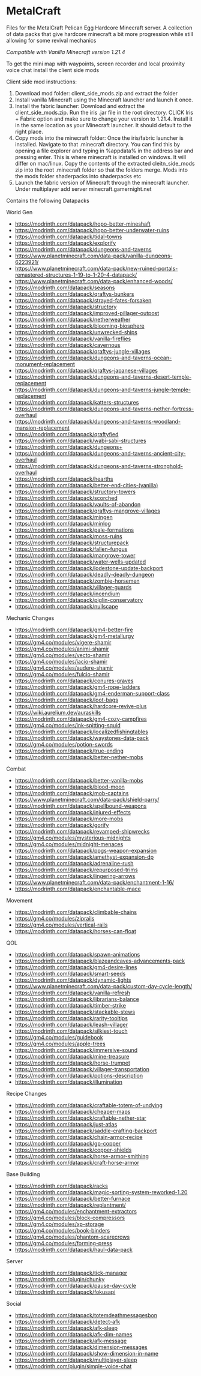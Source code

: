 # MetalCraft
Files for the MetalCraft Pelican Egg Hardcore Minecraft server. A collection of data packs that give hardcore minecraft a bit more progression while still allowing for some revival mechanics

*Compatible with Vanilla Minecraft version 1.21.4*

To get the mini map with waypoints, screen recorder and local proximity voice chat install the client side mods

Client side mod instructions:
1) Download mod folder: client_side_mods.zip and extract the folder
2) Install vanilla Minecraft using the Minecraft launcher and launch it once. 
3) Install the fabric launcher:  Download and extract the client_side_mods.zip. Run the iris .jar file in the root directory. CLICK Iris + Fabric option and make sure to change your version to 1.21.4. Install it in the same location as your Minecraft launcher. It should default to the right place. 
4) Copy mods into the minecraft folder: Once the iris/fabric launcher is installed. Navigate to that .minecraft directory. You can find this by opening a file explorer and typing in %appdata% in the address bar and pressing enter. This is where minecraft is installed on windows. It will differ on mac/linux. 
Copy the contents of the extracted cleitn_side_mods zip into the root .minecraft folder  so that the folders merge. Mods into the mods folder shaderpacks into shaderpacks etc
5) Launch the fabric version of Minecraft through the minecraft launcher. Under multiplayer add server minecraft.gamernight.net


Contains the following Datapacks

World Gen
- https://modrinth.com/datapack/hopo-better-mineshaft
- https://modrinth.com/datapack/hopo-better-underwater-ruins
- https://modrinth.com/datapack/tidal-towns
- https://modrinth.com/datapack/explorify
- https://modrinth.com/datapack/dungeons-and-taverns
- https://www.planetminecraft.com/data-pack/vanilla-dungeons-6223921/
- https://www.planetminecraft.com/data-pack/new-ruined-portals-remastered-structures-1-19-to-1-20-4-datapack/
- https://www.planetminecraft.com/data-pack/enhanced-woods/
- https://modrinth.com/datapack/seasons
- https://modrinth.com/datapack/qraftys-bunkers
- https://modrinth.com/datapack/strayed-fates-forsaken
- https://modrinth.com/datapack/structory
- https://modrinth.com/datapack/improved-pillager-outpost
- https://modrinth.com/datapack/netherweather
- https://modrinth.com/datapack/blooming-biosphere
- https://modrinth.com/datapack/unwrecked-ships
- https://modrinth.com/datapack/vanilla-fireflies
- https://modrinth.com/datapack/cavernous
- https://modrinth.com/datapack/qraftys-jungle-villages
- https://modrinth.com/datapack/dungeons-and-taverns-ocean-monument-replacement
- https://modrinth.com/datapack/qraftys-japanese-villages
- https://modrinth.com/datapack/dungeons-and-taverns-desert-temple-replacement
- https://modrinth.com/datapack/dungeons-and-taverns-jungle-temple-replacement
- https://modrinth.com/datapack/katters-structures
- https://modrinth.com/datapack/dungeons-and-taverns-nether-fortress-overhaul
- https://modrinth.com/datapack/dungeons-and-taverns-woodland-mansion-replacement
- https://modrinth.com/datapack/qraftyfied
- https://modrinth.com/datapack/wabi-sabi-structures
- https://modrinth.com/datapack/dungeons+
- https://modrinth.com/datapack/dungeons-and-taverns-ancient-city-overhaul
- https://modrinth.com/datapack/dungeons-and-taverns-stronghold-overhaul
- https://modrinth.com/datapack/hearths
- https://modrinth.com/datapack/better-end-cities-(vanilla)
- https://modrinth.com/datapack/structory-towers
- https://modrinth.com/datapack/scorched
- https://modrinth.com/datapack/vaults-of-abandon
- https://modrinth.com/datapack/qraftys-mangrove-villages
- https://modrinth.com/datapack/mingen
- https://modrinth.com/datapack/minlog
- https://modrinth.com/datapack/pale-formations
- https://modrinth.com/datapack/moss-ruins
- https://modrinth.com/datapack/structurepack
- https://modrinth.com/datapack/fallen-fungus
- https://modrinth.com/datapack/mangrove-tower
- https://modrinth.com/datapack/water-wells-updated
- https://modrinth.com/datapack/lodestone-update-backport
- https://modrinth.com/datapack/deadly-deadly-dungeon
- https://modrinth.com/datapack/zombie-horsemen
- https://modrinth.com/datapack/villager-guards
- https://modrinth.com/datapack/incendium
- https://modrinth.com/datapack/piglin-conservatory
- https://modrinth.com/datapack/nullscape

Mechanic Changes
- https://modrinth.com/datapack/gm4-better-fire
- https://modrinth.com/datapack/gm4-metallurgy
- https://gm4.co/modules/vigere-shamir
- https://gm4.co/modules/animi-shamir
- https://gm4.co/modules/vecto-shamir
- https://gm4.co/modules/iacio-shamir
- https://gm4.co/modules/audere-shamir
- https://gm4.co/modules/fulcio-shamir
- https://modrinth.com/datapack/conures-graves
- https://modrinth.com/datapack/gm4-rope-ladders
- https://modrinth.com/datapack/gm4-enderman-support-class
- https://modrinth.com/datapack/loot-bags
- https://modrinth.com/datapack/hardcore-revive-plus
- https://wiki.aurelium.dev/auraskills
- https://modrinth.com/datapack/gm4-cozy-campfires
- https://gm4.co/modules/ink-spitting-squid
- https://modrinth.com/datapack/localizedfishingtables
- https://modrinth.com/datapack/waystones-data-pack
- https://gm4.co/modules/potion-swords
- https://modrinth.com/datapack/true-ending
- https://modrinth.com/datapack/better-nether-mobs


Combat
- https://modrinth.com/datapack/better-vanilla-mobs
- https://modrinth.com/datapack/blood-moon
- https://modrinth.com/datapack/mob-captains
- https://www.planetminecraft.com/data-pack/shield-parry/
- https://modrinth.com/datapack/spellbound-weapons
- https://modrinth.com/datapack/injured-effects
- https://modrinth.com/datapack/more-mobs
- https://modrinth.com/datapack/gorify
- https://modrinth.com/datapack/revamped-shipwrecks
- https://gm4.co/modules/mysterious-midnights
- https://gm4.co/modules/midnight-menaces
- https://modrinth.com/datapack/ppgs-weapon-expansion
- https://modrinth.com/datapack/amethyst-expansion-dp
- https://modrinth.com/datapack/adrenaline-rush
- https://modrinth.com/datapack/repurposed-trims
- https://modrinth.com/datapack/lingering-arrows
- https://www.planetminecraft.com/data-pack/enchantment-1-16/
- https://modrinth.com/datapack/enchantable-mace

Movement
- https://modrinth.com/datapack/climbable-chains
- https://gm4.co/modules/ziprails
- https://gm4.co/modules/vertical-rails
- https://modrinth.com/datapack/horses-can-float

QOL
- https://modrinth.com/datapack/spawn-animations
- https://modrinth.com/datapack/blazeandcaves-advancements-pack
- https://modrinth.com/datapack/gm4-desire-lines
- https://modrinth.com/datapack/smart-seeds
- https://modrinth.com/datapack/dynamic-lights
- https://www.planetminecraft.com/data-pack/custom-day-cycle-length/
- https://modrinth.com/datapack/vanilla-refresh
- https://modrinth.com/datapack/librarians-balance
- https://modrinth.com/datapack/timber-strike
- https://modrinth.com/datapack/stackable-stews
- https://modrinth.com/datapack/rarity-tooltips
- https://modrinth.com/datapack/leash-villager
- https://modrinth.com/datapack/silkiest-touch
- https://gm4.co/modules/guidebook
- https://gm4.co/modules/apple-trees
- https://modrinth.com/datapack/immersive-sound
- https://modrinth.com/datapack/mine-treasure
- https://modrinth.com/datapack/horse-trumpet
- https://modrinth.com/datapack/villager-transportation
- https://modrinth.com/datapack/potions-description
- https://modrinth.com/datapack/illumination

Recipe Changes
- https://modrinth.com/datapack/craftable-totem-of-undying
- https://modrinth.com/datapack/cheaper-maps
- https://modrinth.com/datapack/craftable-nether-star
- https://modrinth.com/datapack/just-atlas
- https://modrinth.com/datapack/saddle-crafting-backport
- https://modrinth.com/datapack/chain-armor-recipe
- https://modrinth.com/datapack/gp-copper
- https://modrinth.com/datapack/copper-shields
- https://modrinth.com/datapack/horse-armor-smithing
- https://modrinth.com/datapack/craft-horse-armor

Base Building
- https://modrinth.com/datapack/racks
- https://modrinth.com/datapack/magic-sorting-system-reworked-1.20
- https://modrinth.com/datapack/better-furnace
- https://modrinth.com/datapack/replantment/
- https://gm4.co/modules/enchantment-extractors
- https://gm4.co/modules/block-compressors
- https://gm4.co/modules/xp-storage
- https://gm4.co/modules/book-binders
- https://gm4.co/modules/phantom-scarecrows
- https://gm4.co/modules/forming-press
- https://modrinth.com/datapack/haul-data-pack

Server
- https://modrinth.com/datapack/tick-manager
- https://modrinth.com/plugin/chunky
- https://modrinth.com/datapack/pause-day-cycle
- https://modrinth.com/datapack/fokusapi

Social
- https://modrinth.com/datapack/totemdeathmessagesbon
- https://modrinth.com/datapack/detect-afk
- https://modrinth.com/datapack/afk-sleep
- https://modrinth.com/datapack/afk-dim-names
- https://modrinth.com/datapack/afk-message
- https://modrinth.com/datapack/dimension-messages
- https://modrinth.com/datapack/show-dimension-in-name
- https://modrinth.com/datapack/multiplayer-sleep
- https://modrinth.com/plugin/simple-voice-chat